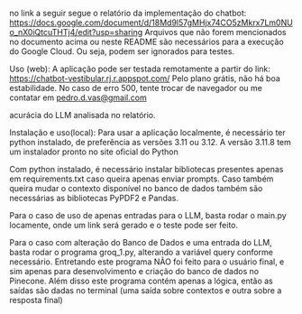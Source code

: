 no link a seguir segue o relatório da implementação do chatbot: https://docs.google.com/document/d/18Md9l57gMHjx74CO5zMkrx7Lm0NUo_nX0iQtcuTHTj4/edit?usp=sharing
Arquivos que não forem mencionados no documento acima ou neste README são necessários para a execução do Google Cloud. Ou seja, podem ser ignorados para testes.

Uso (web): A aplicação pode ser testada remotamente a partir do link: https://chatbot-vestibular.rj.r.appspot.com/
Pelo plano grátis, não há boa estabilidade. No caso de erro 500, tente trocar de navegador ou me contatar em pedro.d.vas@gmail.com

acurácia do LLM analisada no relatório.

Instalação e uso(local): Para usar a aplicação localmente, é necessário ter python instalado, de preferência as versões 3.11 ou 3.12. A versão 3.11.8 tem um instalador pronto no site oficial do Python

Com python instalado, é necessário instalar bibliotecas presentes apenas em requirements.txt caso queira apenas enviar prompts.
Caso também queira mudar o contexto disponível no banco de dados também são necessárias as bibliotecas PyPDF2 e Pandas.

Para o caso de uso de apenas entradas para o LLM, basta rodar o main.py locamente, onde um link será gerado e o teste pode ser feito.

Para o caso com alteração do Banco de Dados e uma entrada do LLM, basta rodar o programa groq_1.py, alterando a variável query conforme necessário. Entretando este programa NÃO foi feito para o usuário final, e sim apenas para desenvolvimento e criação do banco de dados no Pinecone. Além disso este programa contém apenas a lógica, então as saídas são dadas no terminal (uma saída sobre contextos e outra sobre a resposta final)
